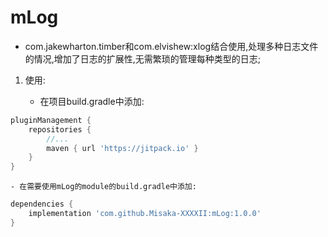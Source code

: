 # mLog

- com.jakewharton.timber和com.elvishew:xlog结合使用,处理多种日志文件的情况,增加了日志的扩展性,无需繁琐的管理每种类型的日志;

1. 使用:

    - 在项目build.gradle中添加:
````groovy
pluginManagement {
    repositories {
        //...
        maven { url 'https://jitpack.io' }
    }
}
````
    - 在需要使用mLog的module的build.gradle中添加:
````groovy
dependencies {
    implementation 'com.github.Misaka-XXXXII:mLog:1.0.0'
}
````

